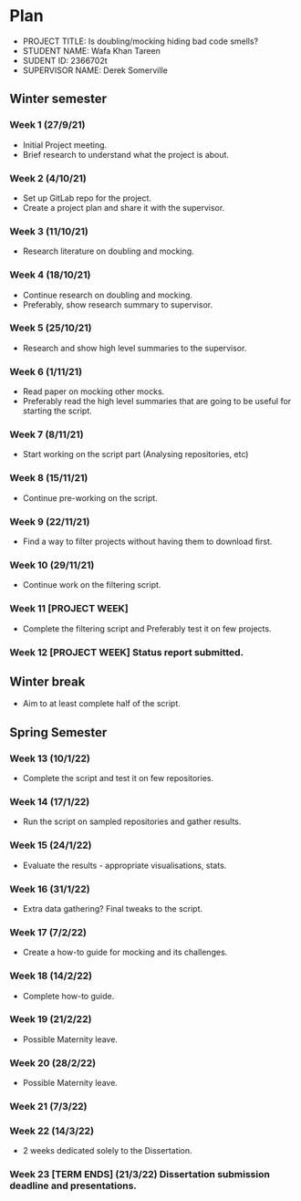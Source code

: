 # Plan

* PROJECT TITLE: Is doubling/mocking hiding bad code smells?
* STUDENT NAME: Wafa Khan Tareen  
* SUDENT ID: 2366702t
* SUPERVISOR NAME: Derek Somerville

## Winter semester

### **Week 1 (27/9/21)**
* Initial Project meeting.
* Brief research to understand what the project is about.
### **Week 2 (4/10/21)**
* Set up GitLab repo for the project.
* Create a project plan and share it with the supervisor.
### **Week 3 (11/10/21)**
* Research literature on doubling and mocking.
### **Week 4 (18/10/21)**
* Continue research on doubling and mocking.
* Preferably, show research summary to supervisor.
### **Week 5 (25/10/21)**
* Research and show high level summaries to the supervisor.
### **Week 6 (1/11/21)**
* Read paper on mocking other mocks.
* Preferably read the high level summaries that are going to be useful for starting the script.
### **Week 7 (8/11/21)**
* Start working on the script part (Analysing repositories, etc)
### **Week 8 (15/11/21)**
* Continue pre-working on the script.
### **Week 9 (22/11/21)**
* Find a way to filter projects without having them to download first.
### **Week 10 (29/11/21)**
* Continue work on the filtering script.
### **Week 11 [PROJECT WEEK]**
* Complete the filtering script and Preferably test it on few projects.
### **Week 12 [PROJECT WEEK]** Status report submitted.

## Winter break
* Aim to at least complete half of the script.
## Spring Semester
### **Week 13 (10/1/22)**
* Complete the script and test it on few repositories.
### **Week 14 (17/1/22)**
* Run the script on sampled repositories and gather results.
### **Week 15 (24/1/22)**
* Evaluate the results - appropriate visualisations, stats.
### **Week 16 (31/1/22)**
* Extra data gathering? Final tweaks to the script.
### **Week 17 (7/2/22)**
* Create a how-to guide for mocking and its challenges.
### **Week 18 (14/2/22)**
* Complete how-to guide.
### **Week 19 (21/2/22)**
* Possible Maternity leave.
### **Week 20 (28/2/22)**
* Possible Maternity leave.
### **Week 21 (7/3/22)**
### **Week 22 (14/3/22)**
* 2 weeks dedicated solely to the Dissertation.
### **Week 23 [TERM ENDS] (21/3/22)** Dissertation submission deadline and presentations.

